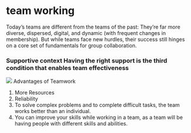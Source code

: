 # team working 


Today’s teams are different from the teams of the past: They’re far more diverse, dispersed, digital, and dynamic (with frequent changes in membership). But while teams face new hurdles, their success still hinges on a core set of fundamentals for group collaboration.  

### Supportive context  Having the right support is the third condition that enables team effectiveness
![](https://miro.medium.com/max/831/1*B4NVLRPtElvEbXefNHLrmw.jpeg)
Advantages of Teamwork
1. More Resources
2. Reliability
3. To solve complex problems and to complete difficult tasks, the team works better than an individual.
4. You can improve your skills while working in a team, as a team will be having people with different skills and abilities.
